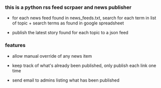 ### this is a python rss feed scrpaer and news publisher

- for each news feed found in news_feeds.txt, search for each term in list of topic + search terms as found in google spreadsheet

- publish the latest story found for each topic to a json feed

### features

- allow manual override of any news item

- keep track of what's already been published, only publish each link one time

- send email to admins listing what has been published
